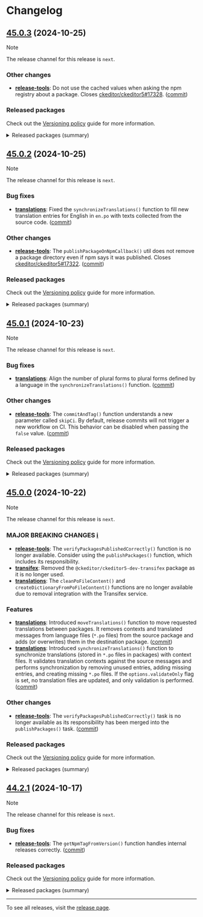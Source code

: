 Changelog
=========

## [45.0.3](https://github.com/ckeditor/ckeditor5-dev/compare/v45.0.2...v45.0.3) (2024-10-25)

> [!NOTE]
> The release channel for this release is `next`.

### Other changes

* **[release-tools](https://www.npmjs.com/package/@ckeditor/ckeditor5-dev-release-tools)**: Do not use the cached values when asking the npm registry about a package. Closes [ckeditor/ckeditor5#17328](https://github.com/ckeditor/ckeditor5/issues/17328). ([commit](https://github.com/ckeditor/ckeditor5-dev/commit/42f5c98b01d2dbd84f55ad56ee0580c9ddfd7d31))

### Released packages

Check out the [Versioning policy](https://ckeditor.com/docs/ckeditor5/latest/framework/guides/support/versioning-policy.html) guide for more information.

<details>
<summary>Released packages (summary)</summary>

Other releases:

* [@ckeditor/ckeditor5-dev-build-tools](https://www.npmjs.com/package/@ckeditor/ckeditor5-dev-build-tools/v/45.0.3): v45.0.2 => v45.0.3
* [@ckeditor/ckeditor5-dev-bump-year](https://www.npmjs.com/package/@ckeditor/ckeditor5-dev-bump-year/v/45.0.3): v45.0.2 => v45.0.3
* [@ckeditor/ckeditor5-dev-ci](https://www.npmjs.com/package/@ckeditor/ckeditor5-dev-ci/v/45.0.3): v45.0.2 => v45.0.3
* [@ckeditor/ckeditor5-dev-dependency-checker](https://www.npmjs.com/package/@ckeditor/ckeditor5-dev-dependency-checker/v/45.0.3): v45.0.2 => v45.0.3
* [@ckeditor/ckeditor5-dev-docs](https://www.npmjs.com/package/@ckeditor/ckeditor5-dev-docs/v/45.0.3): v45.0.2 => v45.0.3
* [@ckeditor/ckeditor5-dev-release-tools](https://www.npmjs.com/package/@ckeditor/ckeditor5-dev-release-tools/v/45.0.3): v45.0.2 => v45.0.3
* [@ckeditor/ckeditor5-dev-stale-bot](https://www.npmjs.com/package/@ckeditor/ckeditor5-dev-stale-bot/v/45.0.3): v45.0.2 => v45.0.3
* [@ckeditor/ckeditor5-dev-tests](https://www.npmjs.com/package/@ckeditor/ckeditor5-dev-tests/v/45.0.3): v45.0.2 => v45.0.3
* [@ckeditor/ckeditor5-dev-translations](https://www.npmjs.com/package/@ckeditor/ckeditor5-dev-translations/v/45.0.3): v45.0.2 => v45.0.3
* [@ckeditor/ckeditor5-dev-utils](https://www.npmjs.com/package/@ckeditor/ckeditor5-dev-utils/v/45.0.3): v45.0.2 => v45.0.3
* [@ckeditor/ckeditor5-dev-web-crawler](https://www.npmjs.com/package/@ckeditor/ckeditor5-dev-web-crawler/v/45.0.3): v45.0.2 => v45.0.3
* [@ckeditor/typedoc-plugins](https://www.npmjs.com/package/@ckeditor/typedoc-plugins/v/45.0.3): v45.0.2 => v45.0.3
</details>


## [45.0.2](https://github.com/ckeditor/ckeditor5-dev/compare/v45.0.1...v45.0.2) (2024-10-25)

> [!NOTE]
> The release channel for this release is `next`.

### Bug fixes

* **[translations](https://www.npmjs.com/package/@ckeditor/ckeditor5-dev-translations)**: Fixed the `synchronizeTranslations()` function to fill new translation entries for English in `en.po` with texts collected from the source code. ([commit](https://github.com/ckeditor/ckeditor5-dev/commit/6188a508fcab74d458419ee60aeb788140cd6bd0))

### Other changes

* **[release-tools](https://www.npmjs.com/package/@ckeditor/ckeditor5-dev-release-tools)**: The `publishPackageOnNpmCallback()` util does not remove a package directory even if npm says it was published. Closes [ckeditor/ckeditor5#17322](https://github.com/ckeditor/ckeditor5/issues/17322). ([commit](https://github.com/ckeditor/ckeditor5-dev/commit/a1b37c79347a7f74f88f6d945526e90b8ea96a67))

### Released packages

Check out the [Versioning policy](https://ckeditor.com/docs/ckeditor5/latest/framework/guides/support/versioning-policy.html) guide for more information.

<details>
<summary>Released packages (summary)</summary>

Other releases:

* [@ckeditor/ckeditor5-dev-build-tools](https://www.npmjs.com/package/@ckeditor/ckeditor5-dev-build-tools/v/45.0.2): v45.0.1 => v45.0.2
* [@ckeditor/ckeditor5-dev-bump-year](https://www.npmjs.com/package/@ckeditor/ckeditor5-dev-bump-year/v/45.0.2): v45.0.1 => v45.0.2
* [@ckeditor/ckeditor5-dev-ci](https://www.npmjs.com/package/@ckeditor/ckeditor5-dev-ci/v/45.0.2): v45.0.1 => v45.0.2
* [@ckeditor/ckeditor5-dev-dependency-checker](https://www.npmjs.com/package/@ckeditor/ckeditor5-dev-dependency-checker/v/45.0.2): v45.0.1 => v45.0.2
* [@ckeditor/ckeditor5-dev-docs](https://www.npmjs.com/package/@ckeditor/ckeditor5-dev-docs/v/45.0.2): v45.0.1 => v45.0.2
* [@ckeditor/ckeditor5-dev-release-tools](https://www.npmjs.com/package/@ckeditor/ckeditor5-dev-release-tools/v/45.0.2): v45.0.1 => v45.0.2
* [@ckeditor/ckeditor5-dev-stale-bot](https://www.npmjs.com/package/@ckeditor/ckeditor5-dev-stale-bot/v/45.0.2): v45.0.1 => v45.0.2
* [@ckeditor/ckeditor5-dev-tests](https://www.npmjs.com/package/@ckeditor/ckeditor5-dev-tests/v/45.0.2): v45.0.1 => v45.0.2
* [@ckeditor/ckeditor5-dev-translations](https://www.npmjs.com/package/@ckeditor/ckeditor5-dev-translations/v/45.0.2): v45.0.1 => v45.0.2
* [@ckeditor/ckeditor5-dev-utils](https://www.npmjs.com/package/@ckeditor/ckeditor5-dev-utils/v/45.0.2): v45.0.1 => v45.0.2
* [@ckeditor/ckeditor5-dev-web-crawler](https://www.npmjs.com/package/@ckeditor/ckeditor5-dev-web-crawler/v/45.0.2): v45.0.1 => v45.0.2
* [@ckeditor/typedoc-plugins](https://www.npmjs.com/package/@ckeditor/typedoc-plugins/v/45.0.2): v45.0.1 => v45.0.2
</details>


## [45.0.1](https://github.com/ckeditor/ckeditor5-dev/compare/v45.0.0...v45.0.1) (2024-10-23)

> [!NOTE]
> The release channel for this release is `next`.

### Bug fixes

* **[translations](https://www.npmjs.com/package/@ckeditor/ckeditor5-dev-translations)**: Align the number of plural forms to plural forms defined by a language in the `synchronizeTranslations()` function. ([commit](https://github.com/ckeditor/ckeditor5-dev/commit/34bf2fd9234c7b8f1c768a810d970b0f29bc7f16))

### Other changes

* **[release-tools](https://www.npmjs.com/package/@ckeditor/ckeditor5-dev-release-tools)**: The `commitAndTag()` function understands a new parameter called `skipCi`. By default, release commits will not trigger a new workflow on CI. This behavior can be disabled when passing the `false` value. ([commit](https://github.com/ckeditor/ckeditor5-dev/commit/ecc5104212b4c4c96f7530db5c384ca45fa67fa8))

### Released packages

Check out the [Versioning policy](https://ckeditor.com/docs/ckeditor5/latest/framework/guides/support/versioning-policy.html) guide for more information.

<details>
<summary>Released packages (summary)</summary>

Other releases:

* [@ckeditor/ckeditor5-dev-build-tools](https://www.npmjs.com/package/@ckeditor/ckeditor5-dev-build-tools/v/45.0.1): v45.0.0 => v45.0.1
* [@ckeditor/ckeditor5-dev-bump-year](https://www.npmjs.com/package/@ckeditor/ckeditor5-dev-bump-year/v/45.0.1): v45.0.0 => v45.0.1
* [@ckeditor/ckeditor5-dev-ci](https://www.npmjs.com/package/@ckeditor/ckeditor5-dev-ci/v/45.0.1): v45.0.0 => v45.0.1
* [@ckeditor/ckeditor5-dev-dependency-checker](https://www.npmjs.com/package/@ckeditor/ckeditor5-dev-dependency-checker/v/45.0.1): v45.0.0 => v45.0.1
* [@ckeditor/ckeditor5-dev-docs](https://www.npmjs.com/package/@ckeditor/ckeditor5-dev-docs/v/45.0.1): v45.0.0 => v45.0.1
* [@ckeditor/ckeditor5-dev-release-tools](https://www.npmjs.com/package/@ckeditor/ckeditor5-dev-release-tools/v/45.0.1): v45.0.0 => v45.0.1
* [@ckeditor/ckeditor5-dev-stale-bot](https://www.npmjs.com/package/@ckeditor/ckeditor5-dev-stale-bot/v/45.0.1): v45.0.0 => v45.0.1
* [@ckeditor/ckeditor5-dev-tests](https://www.npmjs.com/package/@ckeditor/ckeditor5-dev-tests/v/45.0.1): v45.0.0 => v45.0.1
* [@ckeditor/ckeditor5-dev-translations](https://www.npmjs.com/package/@ckeditor/ckeditor5-dev-translations/v/45.0.1): v45.0.0 => v45.0.1
* [@ckeditor/ckeditor5-dev-utils](https://www.npmjs.com/package/@ckeditor/ckeditor5-dev-utils/v/45.0.1): v45.0.0 => v45.0.1
* [@ckeditor/ckeditor5-dev-web-crawler](https://www.npmjs.com/package/@ckeditor/ckeditor5-dev-web-crawler/v/45.0.1): v45.0.0 => v45.0.1
* [@ckeditor/typedoc-plugins](https://www.npmjs.com/package/@ckeditor/typedoc-plugins/v/45.0.1): v45.0.0 => v45.0.1
</details>


## [45.0.0](https://github.com/ckeditor/ckeditor5-dev/compare/v44.2.1...v45.0.0) (2024-10-22)

> [!NOTE]
> The release channel for this release is `next`.

### MAJOR BREAKING CHANGES [ℹ️](https://ckeditor.com/docs/ckeditor5/latest/framework/guides/support/versioning-policy.html#major-and-minor-breaking-changes)

* **[release-tools](https://www.npmjs.com/package/@ckeditor/ckeditor5-dev-release-tools)**: The `verifyPackagesPublishedCorrectly()` function is no longer available. Consider using the `publishPackages()` function, which includes its responsibility.
* **[transifex](https://www.npmjs.com/package/@ckeditor/ckeditor5-dev-transifex)**: Removed the `@ckeditor/ckeditor5-dev-transifex` package as it is no longer used.
* **[translations](https://www.npmjs.com/package/@ckeditor/ckeditor5-dev-translations)**: The `cleanPoFileContent()` and `createDictionaryFromPoFileContent()` functions are no longer available due to removal integration with the Transifex service.

### Features

* **[translations](https://www.npmjs.com/package/@ckeditor/ckeditor5-dev-translations)**: Introduced `moveTranslations()` function to move requested translations between packages. It removes contexts and translated messages from language files (`*.po` files) from the source package and adds (or overwrites) them in the destination package. ([commit](https://github.com/ckeditor/ckeditor5-dev/commit/a53514d3bc18b7c594b64de176d66477c55e9ad8))
* **[translations](https://www.npmjs.com/package/@ckeditor/ckeditor5-dev-translations)**: Introduced `synchronizeTranslations()` function to synchronize translations (stored in `*.po` files in packages) with context files. It validates translation contexts against the source messages and performs synchronization by removing unused entries, adding missing entries, and creating missing `*.po` files. If the `options.validateOnly` flag is set, no translation files are updated, and only validation is performed. ([commit](https://github.com/ckeditor/ckeditor5-dev/commit/a53514d3bc18b7c594b64de176d66477c55e9ad8))

### Other changes

* **[release-tools](https://www.npmjs.com/package/@ckeditor/ckeditor5-dev-release-tools)**: The `verifyPackagesPublishedCorrectly()` task is no longer available as its responsibility has been merged into the `publishPackages()` task. ([commit](https://github.com/ckeditor/ckeditor5-dev/commit/a53514d3bc18b7c594b64de176d66477c55e9ad8))

### Released packages

Check out the [Versioning policy](https://ckeditor.com/docs/ckeditor5/latest/framework/guides/support/versioning-policy.html) guide for more information.

<details>
<summary>Released packages (summary)</summary>

Other releases:

* [@ckeditor/ckeditor5-dev-build-tools](https://www.npmjs.com/package/@ckeditor/ckeditor5-dev-build-tools/v/45.0.0): v44.2.1 => v45.0.0
* [@ckeditor/ckeditor5-dev-bump-year](https://www.npmjs.com/package/@ckeditor/ckeditor5-dev-bump-year/v/45.0.0): v44.2.1 => v45.0.0
* [@ckeditor/ckeditor5-dev-ci](https://www.npmjs.com/package/@ckeditor/ckeditor5-dev-ci/v/45.0.0): v44.2.1 => v45.0.0
* [@ckeditor/ckeditor5-dev-dependency-checker](https://www.npmjs.com/package/@ckeditor/ckeditor5-dev-dependency-checker/v/45.0.0): v44.2.1 => v45.0.0
* [@ckeditor/ckeditor5-dev-docs](https://www.npmjs.com/package/@ckeditor/ckeditor5-dev-docs/v/45.0.0): v44.2.1 => v45.0.0
* [@ckeditor/ckeditor5-dev-release-tools](https://www.npmjs.com/package/@ckeditor/ckeditor5-dev-release-tools/v/45.0.0): v44.2.1 => v45.0.0
* [@ckeditor/ckeditor5-dev-stale-bot](https://www.npmjs.com/package/@ckeditor/ckeditor5-dev-stale-bot/v/45.0.0): v44.2.1 => v45.0.0
* [@ckeditor/ckeditor5-dev-tests](https://www.npmjs.com/package/@ckeditor/ckeditor5-dev-tests/v/45.0.0): v44.2.1 => v45.0.0
* [@ckeditor/ckeditor5-dev-translations](https://www.npmjs.com/package/@ckeditor/ckeditor5-dev-translations/v/45.0.0): v44.2.1 => v45.0.0
* [@ckeditor/ckeditor5-dev-utils](https://www.npmjs.com/package/@ckeditor/ckeditor5-dev-utils/v/45.0.0): v44.2.1 => v45.0.0
* [@ckeditor/ckeditor5-dev-web-crawler](https://www.npmjs.com/package/@ckeditor/ckeditor5-dev-web-crawler/v/45.0.0): v44.2.1 => v45.0.0
* [@ckeditor/typedoc-plugins](https://www.npmjs.com/package/@ckeditor/typedoc-plugins/v/45.0.0): v44.2.1 => v45.0.0
</details>


## [44.2.1](https://github.com/ckeditor/ckeditor5-dev/compare/v44.2.0...v44.2.1) (2024-10-17)

> [!NOTE]
> The release channel for this release is `next`.

### Bug fixes

* **[release-tools](https://www.npmjs.com/package/@ckeditor/ckeditor5-dev-release-tools)**: The `getNpmTagFromVersion()` function handles internal releases correctly. ([commit](https://github.com/ckeditor/ckeditor5-dev/commit/baad1a6ae3b3fe0ff0b4711ae04067d44f128c92))

### Released packages

Check out the [Versioning policy](https://ckeditor.com/docs/ckeditor5/latest/framework/guides/support/versioning-policy.html) guide for more information.

<details>
<summary>Released packages (summary)</summary>

Other releases:

* [@ckeditor/ckeditor5-dev-build-tools](https://www.npmjs.com/package/@ckeditor/ckeditor5-dev-build-tools/v/44.2.1): v44.2.0 => v44.2.1
* [@ckeditor/ckeditor5-dev-bump-year](https://www.npmjs.com/package/@ckeditor/ckeditor5-dev-bump-year/v/44.2.1): v44.2.0 => v44.2.1
* [@ckeditor/ckeditor5-dev-ci](https://www.npmjs.com/package/@ckeditor/ckeditor5-dev-ci/v/44.2.1): v44.2.0 => v44.2.1
* [@ckeditor/ckeditor5-dev-dependency-checker](https://www.npmjs.com/package/@ckeditor/ckeditor5-dev-dependency-checker/v/44.2.1): v44.2.0 => v44.2.1
* [@ckeditor/ckeditor5-dev-docs](https://www.npmjs.com/package/@ckeditor/ckeditor5-dev-docs/v/44.2.1): v44.2.0 => v44.2.1
* [@ckeditor/ckeditor5-dev-release-tools](https://www.npmjs.com/package/@ckeditor/ckeditor5-dev-release-tools/v/44.2.1): v44.2.0 => v44.2.1
* [@ckeditor/ckeditor5-dev-stale-bot](https://www.npmjs.com/package/@ckeditor/ckeditor5-dev-stale-bot/v/44.2.1): v44.2.0 => v44.2.1
* [@ckeditor/ckeditor5-dev-tests](https://www.npmjs.com/package/@ckeditor/ckeditor5-dev-tests/v/44.2.1): v44.2.0 => v44.2.1
* [@ckeditor/ckeditor5-dev-transifex](https://www.npmjs.com/package/@ckeditor/ckeditor5-dev-transifex/v/44.2.1): v44.2.0 => v44.2.1
* [@ckeditor/ckeditor5-dev-translations](https://www.npmjs.com/package/@ckeditor/ckeditor5-dev-translations/v/44.2.1): v44.2.0 => v44.2.1
* [@ckeditor/ckeditor5-dev-utils](https://www.npmjs.com/package/@ckeditor/ckeditor5-dev-utils/v/44.2.1): v44.2.0 => v44.2.1
* [@ckeditor/ckeditor5-dev-web-crawler](https://www.npmjs.com/package/@ckeditor/ckeditor5-dev-web-crawler/v/44.2.1): v44.2.0 => v44.2.1
* [@ckeditor/typedoc-plugins](https://www.npmjs.com/package/@ckeditor/typedoc-plugins/v/44.2.1): v44.2.0 => v44.2.1
</details>

---

To see all releases, visit the [release page](https://github.com/ckeditor/ckeditor5-dev/releases).
